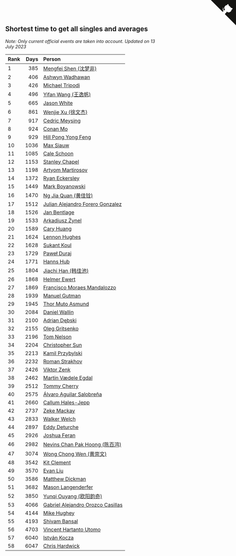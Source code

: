 ## Shortest time to get all singles and averages

*Note: Only current official events are taken into account.*
*Updated on 13 July 2023*

| Rank | Days | Person |
| :--- | ---: | :--- |
| 1 | 385 | [Mengfei Shen (沈梦非)](https://www.worldcubeassociation.org/persons/2018SHEN07) |
| 2 | 406 | [Ashwyn Wadhawan](https://www.worldcubeassociation.org/persons/2022WADH02) |
| 3 | 426 | [Michael Tripodi](https://www.worldcubeassociation.org/persons/2021TRIP01) |
| 4 | 496 | [Yifan Wang (王逸帆)](https://www.worldcubeassociation.org/persons/2017WANY29) |
| 5 | 665 | [Jason White](https://www.worldcubeassociation.org/persons/2016WHIT16) |
| 6 | 861 | [Wenjie Xu (徐文杰)](https://www.worldcubeassociation.org/persons/2016XUWE02) |
| 7 | 917 | [Cedric Meysing](https://www.worldcubeassociation.org/persons/2017MEYS02) |
| 8 | 924 | [Conan Mo](https://www.worldcubeassociation.org/persons/2020MOCO01) |
| 9 | 929 | [Hill Pong Yong Feng](https://www.worldcubeassociation.org/persons/2017FENG10) |
| 10 | 1036 | [Max Siauw](https://www.worldcubeassociation.org/persons/2017SIAU02) |
| 11 | 1085 | [Cale Schoon](https://www.worldcubeassociation.org/persons/2014SCHO02) |
| 12 | 1153 | [Stanley Chapel](https://www.worldcubeassociation.org/persons/2016CHAP04) |
| 13 | 1198 | [Artyom Martirosov](https://www.worldcubeassociation.org/persons/2016MART29) |
| 14 | 1372 | [Ryan Eckersley](https://www.worldcubeassociation.org/persons/2019ECKE02) |
| 15 | 1449 | [Mark Boyanowski](https://www.worldcubeassociation.org/persons/2014BOYA01) |
| 16 | 1470 | [Ng Jia Quan (黄佳铨)](https://www.worldcubeassociation.org/persons/2015QUAN03) |
| 17 | 1512 | [Julian Alejandro Forero Gonzalez](https://www.worldcubeassociation.org/persons/2018GONZ30) |
| 18 | 1526 | [Jan Bentlage](https://www.worldcubeassociation.org/persons/2010BENT01) |
| 19 | 1533 | [Arkadiusz Żynel](https://www.worldcubeassociation.org/persons/2018ZYNE01) |
| 20 | 1589 | [Cary Huang](https://www.worldcubeassociation.org/persons/2015HUAN48) |
| 21 | 1624 | [Lennon Hughes](https://www.worldcubeassociation.org/persons/2017HUGH04) |
| 22 | 1628 | [Sukant Koul](https://www.worldcubeassociation.org/persons/2014KOUL01) |
| 23 | 1729 | [Paweł Duraj](https://www.worldcubeassociation.org/persons/2016DURA09) |
| 24 | 1771 | [Hanns Hub](https://www.worldcubeassociation.org/persons/2013HUBH01) |
| 25 | 1804 | [Jiachi Han (韩佳池)](https://www.worldcubeassociation.org/persons/2014HANJ02) |
| 26 | 1868 | [Helmer Ewert](https://www.worldcubeassociation.org/persons/2015EWER01) |
| 27 | 1869 | [Francisco Moraes Mandalozzo](https://www.worldcubeassociation.org/persons/2017MAND13) |
| 28 | 1939 | [Manuel Gutman](https://www.worldcubeassociation.org/persons/2017GUTM01) |
| 29 | 1945 | [Thor Muto Asmund](https://www.worldcubeassociation.org/persons/2017ASMU01) |
| 30 | 2084 | [Daniel Wallin](https://www.worldcubeassociation.org/persons/2013WALL03) |
| 31 | 2100 | [Adrian Dębski](https://www.worldcubeassociation.org/persons/2017DEBS01) |
| 32 | 2155 | [Oleg Gritsenko](https://www.worldcubeassociation.org/persons/2011GRIT01) |
| 33 | 2196 | [Tom Nelson](https://www.worldcubeassociation.org/persons/2013NELS01) |
| 34 | 2204 | [Christopher Sun](https://www.worldcubeassociation.org/persons/2017SUNC02) |
| 35 | 2213 | [Kamil Przybylski](https://www.worldcubeassociation.org/persons/2016PRZY01) |
| 36 | 2232 | [Roman Strakhov](https://www.worldcubeassociation.org/persons/2012STRA02) |
| 37 | 2426 | [Viktor Zenk](https://www.worldcubeassociation.org/persons/2016ZENK01) |
| 38 | 2462 | [Martin Vædele Egdal](https://www.worldcubeassociation.org/persons/2013EGDA02) |
| 39 | 2512 | [Tommy Cherry](https://www.worldcubeassociation.org/persons/2015CHER07) |
| 40 | 2575 | [Álvaro Aguilar Salobreña](https://www.worldcubeassociation.org/persons/2015SALO01) |
| 41 | 2660 | [Callum Hales-Jepp](https://www.worldcubeassociation.org/persons/2012HALE01) |
| 42 | 2737 | [Zeke Mackay](https://www.worldcubeassociation.org/persons/2015MACK06) |
| 43 | 2833 | [Walker Welch](https://www.worldcubeassociation.org/persons/2011WELC01) |
| 44 | 2897 | [Eddy Deturche](https://www.worldcubeassociation.org/persons/2014DETU01) |
| 45 | 2926 | [Joshua Feran](https://www.worldcubeassociation.org/persons/2011FERA01) |
| 46 | 2982 | [Nevins Chan Pak Hoong (陈百鸿)](https://www.worldcubeassociation.org/persons/2010CHAN20) |
| 47 | 3074 | [Wong Chong Wen (黄崇文)](https://www.worldcubeassociation.org/persons/2014WENW01) |
| 48 | 3542 | [Kit Clement](https://www.worldcubeassociation.org/persons/2008CLEM01) |
| 49 | 3570 | [Evan Liu](https://www.worldcubeassociation.org/persons/2009LIUE01) |
| 50 | 3586 | [Matthew Dickman](https://www.worldcubeassociation.org/persons/2013DICK01) |
| 51 | 3682 | [Mason Langenderfer](https://www.worldcubeassociation.org/persons/2013LANG03) |
| 52 | 3850 | [Yunqi Ouyang (欧阳韵奇)](https://www.worldcubeassociation.org/persons/2007YUNQ01) |
| 53 | 4066 | [Gabriel Alejandro Orozco Casillas](https://www.worldcubeassociation.org/persons/2008CASI01) |
| 54 | 4144 | [Mike Hughey](https://www.worldcubeassociation.org/persons/2007HUGH01) |
| 55 | 4193 | [Shivam Bansal](https://www.worldcubeassociation.org/persons/2011BANS02) |
| 56 | 4703 | [Vincent Hartanto Utomo](https://www.worldcubeassociation.org/persons/2010UTOM01) |
| 57 | 6040 | [István Kocza](https://www.worldcubeassociation.org/persons/2005KOCZ01) |
| 58 | 6047 | [Chris Hardwick](https://www.worldcubeassociation.org/persons/2003HARD01) |


<a href="https://github.com/JustinTimeCuber/wca_statistics" class="github-corner" aria-label="View source on Github"><svg width="80" height="80" viewBox="0 0 250 250" style="fill:#151513; color:#fff; position: absolute; top: 0; border: 0; right: 0;" aria-hidden="true"><path d="M0,0 L115,115 L130,115 L142,142 L250,250 L250,0 Z"></path><path d="M128.3,109.0 C113.8,99.7 119.0,89.6 119.0,89.6 C122.0,82.7 120.5,78.6 120.5,78.6 C119.2,72.0 123.4,76.3 123.4,76.3 C127.3,80.9 125.5,87.3 125.5,87.3 C122.9,97.6 130.6,101.9 134.4,103.2" fill="currentColor" style="transform-origin: 130px 106px;" class="octo-arm"></path><path d="M115.0,115.0 C114.9,115.1 118.7,116.5 119.8,115.4 L133.7,101.6 C136.9,99.2 139.9,98.4 142.2,98.6 C133.8,88.0 127.5,74.4 143.8,58.0 C148.5,53.4 154.0,51.2 159.7,51.0 C160.3,49.4 163.2,43.6 171.4,40.1 C171.4,40.1 176.1,42.5 178.8,56.2 C183.1,58.6 187.2,61.8 190.9,65.4 C194.5,69.0 197.7,73.2 200.1,77.6 C213.8,80.2 216.3,84.9 216.3,84.9 C212.7,93.1 206.9,96.0 205.4,96.6 C205.1,102.4 203.0,107.8 198.3,112.5 C181.9,128.9 168.3,122.5 157.7,114.1 C157.9,116.9 156.7,120.9 152.7,124.9 L141.0,136.5 C139.8,137.7 141.6,141.9 141.8,141.8 Z" fill="currentColor" class="octo-body"></path></svg></a><style>.github-corner:hover .octo-arm{animation:octocat-wave 560ms ease-in-out}@keyframes octocat-wave{0%,100%{transform:rotate(0)}20%,60%{transform:rotate(-25deg)}40%,80%{transform:rotate(10deg)}}@media (max-width:500px){.github-corner:hover .octo-arm{animation:none}.github-corner .octo-arm{animation:octocat-wave 560ms ease-in-out}}</style>
